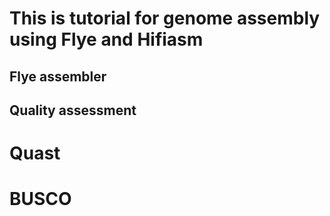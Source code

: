 # This is tutorial for genome assembly using Flye and Hifiasm

## Flye assembler



## Quality assessment 
# Quast



# BUSCO







